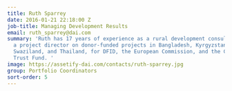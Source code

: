 ```yaml
---
title: Ruth Sparrey
date: 2016-01-21 22:18:00 Z
job-title: Managing Development Results
email: ruth_sparrey@dai.com
summary: 'Ruth has 17 years of experience as a rural development consultant and as
  a project director on donor-funded projects in Bangladesh, Kyrgyzstan, South Sudan,
  Swaziland, and Thailand, for DFID, the European Commission, and the Capacity Building
  Trust Fund. '
image: https://assetify-dai.com/contacts/ruth-sparrey.jpg
group: Portfolio Coordinators
sort-order: 5
---
```


